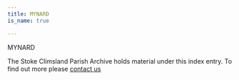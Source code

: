 ```yaml
---
title: MYNARD
is_name: true

---
```


MYNARD


The Stoke Climsland Parish Archive holds material under this index entry. To find out more please [contact us](/contact/)
